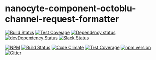 # nanocyte-component-octoblu-channel-request-formatter

[![Build Status](https://travis-ci.org/octoblu/nanocyte-component-octoblu-channel-request-formatter.svg?branch=master)](https://travis-ci.org/octoblu/nanocyte-component-octoblu-channel-request-formatter)
[![Test Coverage](https://codecov.io/gh/octoblu/nanocyte-component-octoblu-channel-request-formatter/branch/master/graph/badge.svg)](https://codecov.io/gh/octoblu/nanocyte-component-octoblu-channel-request-formatter)
[![Dependency status](http://img.shields.io/david/octoblu/nanocyte-component-octoblu-channel-request-formatter.svg?style=flat)](https://david-dm.org/octoblu/nanocyte-component-octoblu-channel-request-formatter)
[![devDependency Status](http://img.shields.io/david/dev/octoblu/nanocyte-component-octoblu-channel-request-formatter.svg?style=flat)](https://david-dm.org/octoblu/nanocyte-component-octoblu-channel-request-formatter#info=devDependencies)
[![Slack Status](http://community-slack.octoblu.com/badge.svg)](http://community-slack.octoblu.com)

[![NPM](https://nodei.co/npm/nanocyte-component-octoblu-channel-request-formatter.svg?style=flat)](https://npmjs.org/package/nanocyte-component-octoblu-channel-request-formatter)
[![Build Status](https://travis-ci.org/octoblu/nanocyte-component-octoblu-channel-request-formatter.svg?branch=master)](https://travis-ci.org/octoblu/nanocyte-component-octoblu-channel-request-formatter)
[![Code Climate](https://codeclimate.com/github/octoblu/nanocyte-component-octoblu-channel-request-formatter/badges/gpa.svg)](https://codeclimate.com/github/octoblu/nanocyte-component-octoblu-channel-request-formatter)
[![Test Coverage](https://codeclimate.com/github/octoblu/nanocyte-component-octoblu-channel-request-formatter/badges/coverage.svg)](https://codeclimate.com/github/octoblu/nanocyte-component-octoblu-channel-request-formatter)
[![npm version](https://badge.fury.io/js/nanocyte-component-octoblu-channel-request-formatter.svg)](http://badge.fury.io/js/nanocyte-component-octoblu-channel-request-formatter)
[![Gitter](https://badges.gitter.im/octoblu/help.svg)](https://gitter.im/octoblu/help)

